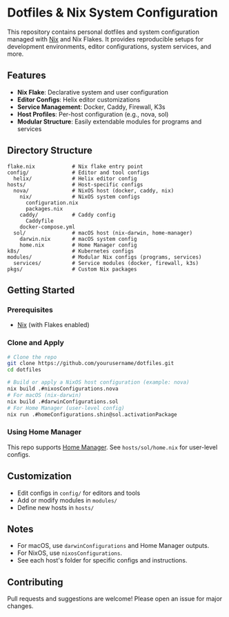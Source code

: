 # Dotfiles & Nix System Configuration

This repository contains personal dotfiles and system configuration managed with [Nix](https://nixos.org/) and Nix Flakes. It provides reproducible setups for development environments, editor configurations, system services, and more.

## Features
- **Nix Flake**: Declarative system and user configuration
- **Editor Configs**: Helix editor customizations
- **Service Management**: Docker, Caddy, Firewall, K3s
- **Host Profiles**: Per-host configuration (e.g., nova, sol)
- **Modular Structure**: Easily extendable modules for programs and services

## Directory Structure
```
flake.nix            # Nix flake entry point
config/              # Editor and tool configs
  helix/             # Helix editor config
hosts/               # Host-specific configs
  nova/              # NixOS host (docker, caddy, nix)
    nix/             # NixOS system configs
      configuration.nix
      packages.nix
    caddy/           # Caddy config
      Caddyfile
    docker-compose.yml
  sol/               # macOS host (nix-darwin, home-manager)
    darwin.nix       # macOS system config
    home.nix         # Home Manager config
k8s/                 # Kubernetes configs
modules/             # Modular Nix configs (programs, services)
  services/          # Service modules (docker, firewall, k3s)
pkgs/                # Custom Nix packages
```

## Getting Started
### Prerequisites
- [Nix](https://nixos.org/download.html) (with Flakes enabled)

### Clone and Apply
```sh
# Clone the repo
git clone https://github.com/yourusername/dotfiles.git
cd dotfiles

# Build or apply a NixOS host configuration (example: nova)
nix build .#nixosConfigurations.nova
# For macOS (nix-darwin)
nix build .#darwinConfigurations.sol
# For Home Manager (user-level config)
nix run .#homeConfigurations.shin@sol.activationPackage
```

### Using Home Manager
This repo supports [Home Manager](https://nix-community.github.io/home-manager/). See `hosts/sol/home.nix` for user-level configs.

## Customization
- Edit configs in `config/` for editors and tools
- Add or modify modules in `modules/`
- Define new hosts in `hosts/`

## Notes
- For macOS, use `darwinConfigurations` and Home Manager outputs.
- For NixOS, use `nixosConfigurations`.
- See each host's folder for specific configs and instructions.

## Contributing
Pull requests and suggestions are welcome! Please open an issue for major changes.

